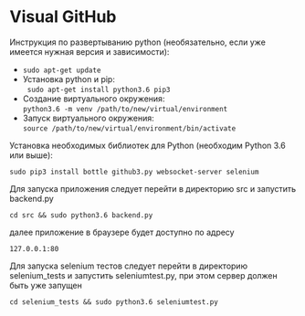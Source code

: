 
# Visual GitHub

Инструкция по развертыванию python (необязательно, если уже имеется нужная версия и зависимости):
* `sudo apt-get update`  
* Установка python и pip:  
` sudo apt-get install python3.6 pip3`
* Создание виртуального окружения:  
`python3.6 -m venv /path/to/new/virtual/environment`
* Запуск виртуального окружения:  
`source /path/to/new/virtual/environment/bin/activate`


Установка необходимых библиотек для Python (необходим Python 3.6 или выше):  
```
sudo pip3 install bottle github3.py websocket-server selenium
```

Для запуска приложения следует перейти в директорию src и запустить backend.py 
```
cd src && sudo python3.6 backend.py
```

далее приложение в браузере будет доступно по адресу 
```
127.0.0.1:80
```

Для запуска selenium тестов следует перейти в директорию selenium_tests и запустить seleniumtest.py,
при этом сервер должен быть уже запущен
```
cd selenium_tests && sudo python3.6 seleniumtest.py
```